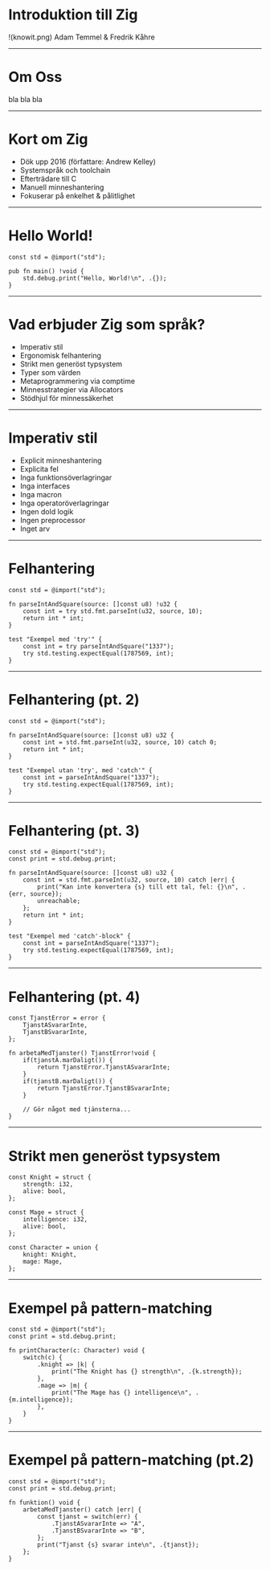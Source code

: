# Introduktion till Zig
!(knowit.png)
Adam Temmel & Fredrik Kåhre

---

# Om Oss
bla bla bla

---

# Kort om Zig

* Dök upp 2016 (författare: Andrew Kelley)
* Systemspråk och toolchain
* Efterträdare till C
* Manuell minneshantering
* Fokuserar på enkelhet & pålitlighet

---

# Hello World!

```zig
const std = @import("std");

pub fn main() !void {
    std.debug.print("Hello, World!\n", .{});
}
```

---

# Vad erbjuder Zig som språk?

* Imperativ stil
* Ergonomisk felhantering
* Strikt men generöst typsystem
* Typer som värden
* Metaprogrammering via comptime
* Minnesstrategier via Allocators
* Stödhjul för minnessäkerhet

---

# Imperativ stil

* Explicit minneshantering
* Explicita fel
* Inga funktionsöverlagringar
* Inga interfaces
* Inga macron
* Inga operatoröverlagringar
* Ingen dold logik
* Ingen preprocessor
* Inget arv


---

# Felhantering

```zig
const std = @import("std");

fn parseIntAndSquare(source: []const u8) !u32 {
    const int = try std.fmt.parseInt(u32, source, 10);
    return int * int;
}

test "Exempel med 'try'" {
    const int = try parseIntAndSquare("1337");
    try std.testing.expectEqual(1787569, int);
}
```

---

# Felhantering (pt. 2)

```zig
const std = @import("std");

fn parseIntAndSquare(source: []const u8) u32 {
    const int = std.fmt.parseInt(u32, source, 10) catch 0;
    return int * int;
}

test "Exempel utan 'try', med 'catch'" {
    const int = parseIntAndSquare("1337");
    try std.testing.expectEqual(1787569, int);
}
```

---

# Felhantering (pt. 3)

```zig
const std = @import("std");
const print = std.debug.print;

fn parseIntAndSquare(source: []const u8) u32 {
    const int = std.fmt.parseInt(u32, source, 10) catch |err| {
        print("Kan inte konvertera {s} till ett tal, fel: {}\n", .{err, source});
        unreachable;
    };
    return int * int;
}

test "Exempel med 'catch'-block" {
    const int = parseIntAndSquare("1337");
    try std.testing.expectEqual(1787569, int);
}
```

---

# Felhantering (pt. 4)

```zig
const TjanstError = error {
    TjanstASvararInte,
    TjanstBSvararInte,
};

fn arbetaMedTjanster() TjanstError!void {
    if(tjanstA.marDaligt()) {
        return TjanstError.TjanstASvararInte;
    }
    if(tjanstB.marDaligt()) {
        return TjanstError.TjanstBSvararInte;
    }

    // Gör något med tjänsterna...
}

```

---

# Strikt men generöst typsystem

```zig
const Knight = struct {
    strength: i32,
    alive: bool,
};

const Mage = struct {
    intelligence: i32,
    alive: bool,
};

const Character = union {
    knight: Knight,
    mage: Mage,
};
```

---

# Exempel på pattern-matching

```zig
const std = @import("std");
const print = std.debug.print;

fn printCharacter(c: Character) void {
    switch(c) {
        .knight => |k| {
            print("The Knight has {} strength\n", .{k.strength});
        },
        .mage => |m| {
            print("The Mage has {} intelligence\n", .{m.intelligence});
        },
    }
}
```

---

# Exempel på pattern-matching (pt.2)

```zig
const std = @import("std");
const print = std.debug.print;

fn funktion() void {
    arbetaMedTjanster() catch |err| {
        const tjanst = switch(err) {
            .TjanstASvararInte => "A",
            .TjanstBSvararInte => "B",
        };
        print("Tjanst {s} svarar inte\n", .{tjanst});
    };
}
```
